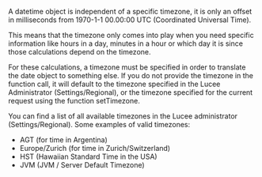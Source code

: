 A datetime object is independent of a specific timezone, it is only an offset in milliseconds from 1970-1-1 00.00:00 UTC (Coordinated Universal Time).

This means that the timezone only comes into play when you need specific information like hours in a day, minutes in a hour or which day it is since those calculations depend on the timezone.

For these calculations, a timezone must be specified in order to translate the date object to something else. If you do not provide the timezone in the function call, it will default
to the timezone specified in the Lucee Administrator (Settings/Regional), or the timezone specified for the current request using the function setTimezone.

You can find a list of all available timezones in the Lucee administrator (Settings/Regional). Some examples of valid timezones:

- AGT (for time in Argentina)
- Europe/Zurich (for time in Zurich/Switzerland)
- HST (Hawaiian Standard Time in the USA)
- JVM (JVM / Server Default Timezone)